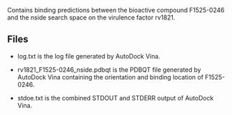 Contains binding predictions between the bioactive compound F1525-0246 and the nside search space on the virulence factor rv1821.

## Files

- log.txt is the log file generated by AutoDock Vina.

- rv1821_F1525-0246_nside.pdbqt is the PDBQT file generated by AutoDock Vina containing the orientation and binding location of F1525-0246.

- stdoe.txt is the combined STDOUT and STDERR output of AutoDock Vina.


